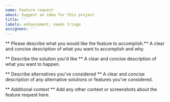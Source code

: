 ```yaml
---
name: Feature request
about: Suggest an idea for this project
title: ''
labels: enhancement, needs triage
assignees: ''
---
```


** Please describe what you would like the feature to accomplish.**
A clear and concise description of what you want to accomplish and why.

** Describe the solution you'd like **
A clear and concise description of what you want to happen.

** Describe alternatives you've considered **
A clear and concise description of any alternative solutions or features you've considered.

** Additional context **
Add any other context or screenshots about the feature request here.
